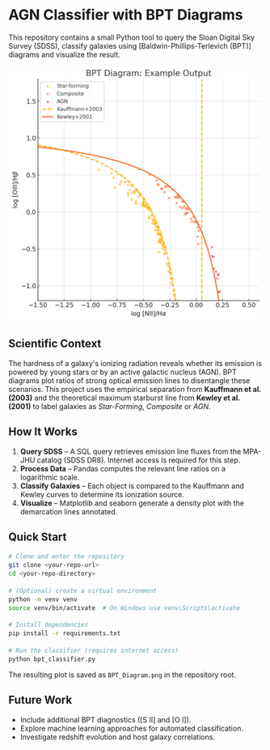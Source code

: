# AGN Classifier with BPT Diagrams

This repository contains a small Python tool to query the Sloan Digital Sky Survey (SDSS),
classify galaxies using [Baldwin-Phillips-Terlevich (BPT)] diagrams and
visualize the result.

![Example output](BPT_Diagram.png)

## Scientific Context
The hardness of a galaxy's ionizing radiation reveals whether its emission is
powered by young stars or by an active galactic nucleus (AGN). BPT diagrams plot
ratios of strong optical emission lines to disentangle these scenarios.
This project uses the empirical separation from **Kauffmann et al. (2003)** and
the theoretical maximum starburst line from **Kewley et al. (2001)** to label
galaxies as *Star-Forming*, *Composite* or *AGN*.

## How It Works
1. **Query SDSS** – A SQL query retrieves emission line fluxes from the MPA-JHU
   catalog (SDSS DR8). Internet access is required for this step.
2. **Process Data** – Pandas computes the relevant line ratios on a logarithmic
   scale.
3. **Classify Galaxies** – Each object is compared to the Kauffmann and Kewley
   curves to determine its ionization source.
4. **Visualize** – Matplotlib and seaborn generate a density plot with the
   demarcation lines annotated.

## Quick Start
```bash
# Clone and enter the repository
git clone <your-repo-url>
cd <your-repo-directory>

# (Optional) create a virtual environment
python -m venv venv
source venv/bin/activate  # On Windows use venv\Scripts\activate

# Install dependencies
pip install -r requirements.txt

# Run the classifier (requires internet access)
python bpt_classifier.py
```
The resulting plot is saved as `BPT_Diagram.png` in the repository root.

## Future Work
- Include additional BPT diagnostics ([S II] and [O I]).
- Explore machine learning approaches for automated classification.
- Investigate redshift evolution and host galaxy correlations.
